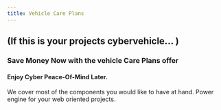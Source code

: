 ```yaml
---
title: Vehicle Care Plans
---
```


## (If this is your projects cybervehicle... )
### Save Money Now with the vehicle Care Plans offer
#### Enjoy Cyber Peace-Of-Mind Later.

We cover most of the components you would like to have at hand. Power engine for your web oriented projects.
